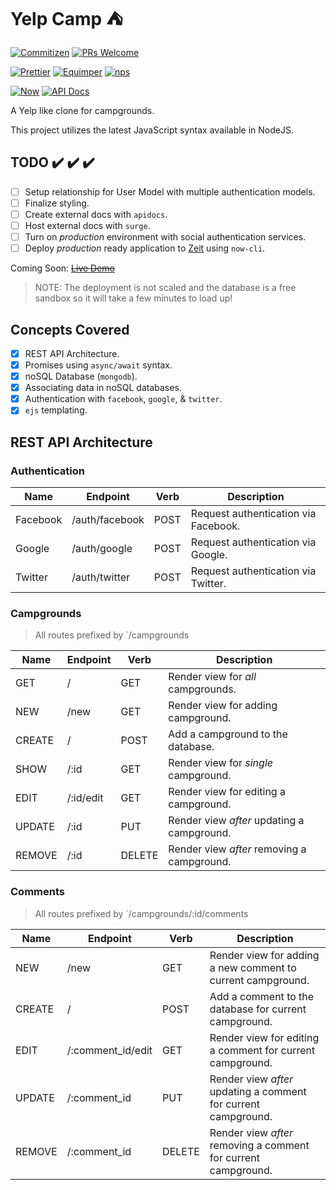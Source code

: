 # Yelp Camp :tent:

[![Commitizen](https://img.shields.io/badge/commitizen-friendly-brightgreen.svg?style=flat-square)](http://commitizen.github.io/cz-cli/)
[![PRs Welcome](https://img.shields.io/badge/PRs-welcome-brightgreen.svg?style=flat-square)](https://github.com/rockchalkwushock/how-to-open-source/pulls)

[![Prettier](https://img.shields.io/badge/styled_with-prettier-ff69b4.svg?style=flat-square)](https://github.com/prettier/prettier)
[![Equimper](https://img.shields.io/badge/code%20style-equimper-blue.svg?style=flat-square)](https://github.com/EQuimper/eslint-config-equimper)
[![nps](https://img.shields.io/badge/scripts%20run%20with-nps-blue.svg?style=flat-square)](https://github.com/kentcdodds/nps)

[![Now](https://img.shields.io/badge/deployed%20with-now--cli-orange.svg?style=flat-square)](https://github.com/zeit/now-cli)
[![API Docs](https://img.shields.io/badge/apidocs-hosted%20on%20surge-orange.svg?style=flat-square)]('#')

A Yelp like clone for campgrounds.

This project utilizes the latest JavaScript syntax available in NodeJS.

## TODO :heavy_check_mark: :heavy_check_mark: :heavy_check_mark:

- [ ] Setup relationship for User Model with multiple authentication models.
- [ ] Finalize styling.
- [ ] Create external docs with `apidocs`.
- [ ] Host external docs with `surge`.
- [ ] Turn on _production_ environment with social authentication services.
- [ ] Deploy _production_ ready application to [Zeit](https:/zeit.co) using `now-cli`.

Coming Soon: ~~[Live Demo]('#')~~

> NOTE: The deployment is not scaled and the database is a free sandbox so it will take a few minutes to load up!

## Concepts Covered

- [x] REST API Architecture.
- [x] Promises using `async/await` syntax.
- [x] noSQL Database (`mongodb`).
- [x] Associating data in noSQL databases.
- [x] Authentication with `facebook`, `google`, & `twitter`.
- [x] `ejs` templating.

## REST API Architecture

### Authentication

Name     | Endpoint                       | Verb    | Description                                 |
---------|--------------------------------|---------|---------------------------------------------|
Facebook | /auth/facebook                 | POST    | Request authentication via Facebook.        |
Google   | /auth/google                   | POST    | Request authentication via Google.          |
Twitter  | /auth/twitter                  | POST    | Request authentication via Twitter.         |

### Campgrounds

> All routes prefixed by `/campgrounds

Name   | Endpoint                       | Verb    | Description                                 |
-------|--------------------------------|---------|---------------------------------------------|
GET    | /                              | GET     | Render view for *all* campgrounds.          |
NEW    | /new                           | GET     | Render view for adding campground.          |
CREATE | /                              | POST    | Add a campground to the database.           |
SHOW   | /:id                           | GET     | Render view for *single* campground.        |
EDIT   | /:id/edit                      | GET     | Render view for editing a campground.       |
UPDATE | /:id                           | PUT     | Render view *after* updating a campground.  |
REMOVE | /:id                           | DELETE  | Render view *after* removing a campground.  |

### Comments

> All routes prefixed by `/campgrounds/:id/comments

Name   | Endpoint           | Verb    | Description                                                     |
-------|--------------------|---------|-----------------------------------------------------------------|
NEW    | /new               | GET     | Render view for adding a new comment to current campground.     |
CREATE | /                  | POST    | Add a comment to the database for current campground.           |
EDIT   | /:comment_id/edit  | GET     | Render view for editing a comment for current campground.       |
UPDATE | /:comment_id       | PUT     | Render view *after* updating a comment for current campground.  |
REMOVE | /:comment_id       | DELETE  | Render view *after* removing a comment for current campground.  |
